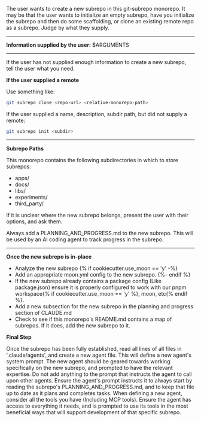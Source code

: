 The user wants to create a new subrepo in this git-subrepo monorepo. It may be that the user wants to initialize an empty subrepo, have you initialize the subrepo and then do some scaffolding, or clone an existing remote repo as a subrepo. Judge by what they supply.

---

**Information supplied by the user:**
$ARGUMENTS

---

If the user has not supplied enough information to create a new subrepo, tell the user what you need.

**If the user supplied a remote**

Use something like:
```bash
git subrepo clone <repo-url> <relative-monorepo-path>
```

If the user supplied a name, description, subdir path, but did not supply a remote:
```bash
git subrepo init <subdir>
```

---

**Subrepo Paths**

This monorepo contains the following subdirectories in which to store subrepos:

- apps/
- docs/
- libs/
- experiments/
- third_party/

If it is unclear where the new subrepo belongs, present the user with their options, and ask them.

Always add a PLANNING_AND_PROGRESS.md to the new subrepo. This will be used by an AI coding agent to track progress in the subrepo.

---

**Once the new subrepo is in-place**

- Analyze the new subrepo
{% if cookiecutter.use_moon == 'y' -%}
- Add an appropriate moon.yml config to the new subrepo.
{%- endif %}
- If the new subrepo already contains a package config (Like package.json) ensure it is properly configured to work with our pnpm workspace{% if cookiecutter.use_moon == 'y' %}, moon, etc{% endif %}.
- Add a new subsection for the new subrepo in the planning and progress section of CLAUDE.md
- Check to see if this monorepo's README.md contains a map of subrepos. If it does, add the new subrepo to it.

**Final Step**

Once the subrepo has been fully established, read all lines of all files in '.claude/agents', and create a new agent file. This will define a new agent's system prompt. The new agent should be geared towards working specifically on the new subrepo, and prompted to have the relevant expertise. Do not add anything to the prompt that instructs the agent to call upon other agents. Ensure the agent's prompt instructs it to always start by reading the subrepo's PLANNING_AND_PROGRESS.md, and to keep that file up to date as it plans and completes tasks. When defining a new agent, consider all the tools you have (Including MCP tools). Ensure the agent has access to everything it needs, and is prompted to use its tools in the most beneficial ways that will support development of that specific subrepo.
